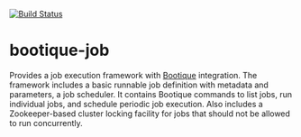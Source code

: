 [![Build Status](https://travis-ci.org/nhl/bootique-job.svg)](https://travis-ci.org/nhl/bootique-job)

# bootique-job
Provides a job execution framework with [Bootique](https://github.com/nhl/bootique) integration. The framework includes a basic runnable job definition with metadata and parameters, a job scheduler. It contains Bootique commands to list jobs, run individual jobs, and schedule periodic job execution. Also includes a Zookeeper-based cluster locking facility for jobs that should not be allowed to run concurrently.
